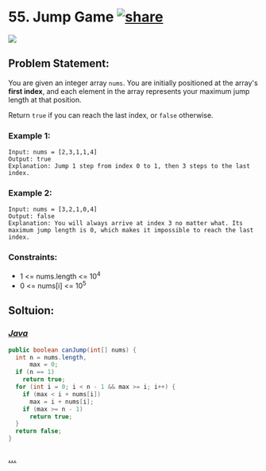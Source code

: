 # 55. Jump Game [![share]](https://leetcode.com/problems/jump-game)

![][medium]

## Problem Statement:

You are given an integer array `nums`. You are initially positioned at the array's **first index**, and each element in the array represents your maximum jump length at that position.

Return `true` if you can reach the last index, or `false` otherwise.

### Example 1:

```
Input: nums = [2,3,1,1,4]
Output: true
Explanation: Jump 1 step from index 0 to 1, then 3 steps to the last index.
```

### Example 2:

```
Input: nums = [3,2,1,0,4]
Output: false
Explanation: You will always arrive at index 3 no matter what. Its maximum jump length is 0, which makes it impossible to reach the last index.
```

### Constraints:

- 1 <= nums.length <= 10<sup>4</sup>
- 0 <= nums[i] <= 10<sup>5</sup>

## Soltuion:

### [_Java_](./JumpGame.java)

```java
public boolean canJump(int[] nums) {
  int n = nums.length,
      max = 0;
  if (n == 1)
    return true;
  for (int i = 0; i < n - 1 && max >= i; i++) {
    if (max < i + nums[i])
      max = i + nums[i];
    if (max >= n - 1)
      return true;
  }
  return false;
}
```

### [_..._]()

```

```

<!----------------------------------{ link }--------------------------------->

[share]: https://img.icons8.com/external-anggara-blue-anggara-putra/20/000000/external-share-user-interface-basic-anggara-blue-anggara-putra-2.png
[medium]: https://img.shields.io/badge/Difficulty-Medium-green.svg
